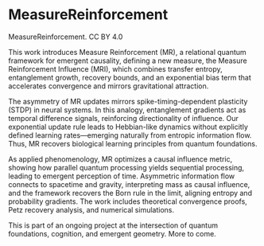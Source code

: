 # MeasureReinforcement
MeasureReinforcement. CC BY 4.0


This work introduces Measure Reinforcement (MR), a relational quantum framework for emergent causality, defining a new measure, the Measure Reinforcement Influence (MRI), which combines transfer entropy, entanglement growth, recovery bounds, and an exponential bias term that accelerates convergence and mirrors gravitational attraction. 

The asymmetry of MR updates mirrors spike-timing-dependent plasticity (STDP) in neural systems. In this analogy, entanglement gradients act as temporal difference signals, reinforcing directionality of influence. Our exponential update rule leads to Hebbian-like dynamics without explicitly defined learning rates—emerging naturally from entropic information flow. Thus, MR recovers biological learning principles from quantum foundations. 

As applied phenomenology, MR optimizes a causal influence metric, showing how parallel quantum processing yields sequential processing, leading to emergent perception of time. Asymmetric information flow connects to spacetime and gravity, interpreting mass as causal influence, and the framework recovers the Born rule in the limit, aligning entropy and probability gradients. The work includes theoretical convergence proofs, Petz recovery analysis, and numerical simulations.

This is part of an ongoing project at the intersection of quantum foundations, cognition, and emergent geometry. More to come.
